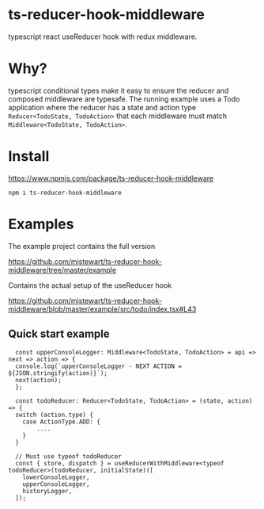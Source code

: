 # ts-reducer-hook-middleware

typescript react useReducer hook with redux middleware.

# Why?

typescript conditional types make it easy to ensure the reducer and composed middleware are typesafe.
The running example uses a Todo application where the reducer has a state and action type `Reducer<TodoState, TodoAction>` that each middleware must match `Middleware<TodoState, TodoAction>`.

# Install
https://www.npmjs.com/package/ts-reducer-hook-middleware

`npm i ts-reducer-hook-middleware`

# Examples

The example project contains the full version

https://github.com/mjstewart/ts-reducer-hook-middleware/tree/master/example

Contains the actual setup of the useReducer hook

https://github.com/mjstewart/ts-reducer-hook-middleware/blob/master/example/src/todo/index.tsx#L43


## Quick start example

```
  const upperConsoleLogger: Middleware<TodoState, TodoAction> = api => next => action => {
  console.log(`upperConsoleLogger - NEXT ACTION = ${JSON.stringify(action)}`);
  next(action);
  };

  const todoReducer: Reducer<TodoState, TodoAction> = (state, action) => {
  switch (action.type) {
    case ActionType.ADD: {
        ....
    }
  }

  // Must use typeof todoReducer
  const { store, dispatch } = useReducerWithMiddleware<typeof todoReducer>(todoReducer, initialState)([
    lowerConsoleLogger,
    upperConsoleLogger,
    historyLogger,
  ]);

```

 
